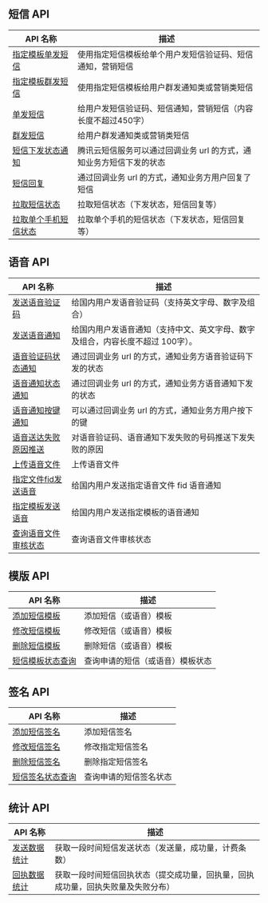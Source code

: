 ## 短信 API 
|API 名称	|描述| 
|-----|------| 
|[指定模板单发短信](https://cloud.tencent.com/document/product/382/5976)	|使用指定短信模板给单个用户发短信验证码、短信通知，营销短信| 
|[指定模板群发短信](https://cloud.tencent.com/document/product/382/5977)	|使用指定短信模板给用户群发通知类或营销类短信| 
|[单发短信](https://cloud.tencent.com/document/product/382/5808)	|给用户发短信验证码、短信通知，营销短信（内容长度不超过450字）| 
|[群发短信](https://cloud.tencent.com/document/product/382/5806)	|给用户群发通知类或营销类短信| 
|[短信下发状态通知](https://cloud.tencent.com/document/product/382/5807)	|腾讯云短信服务可以通过回调业务 url 的方式，通知业务方短信下发的状态| 
|[短信回复](https://cloud.tencent.com/document/product/382/5809)	|通过回调业务 url 的方式，通知业务方用户回复了短信| 
|[拉取短信状态](https://cloud.tencent.com/document/product/382/5810)	|拉取短信状态（下发状态，短信回复等）| 
|[拉取单个手机短信状态](https://cloud.tencent.com/document/product/382/5811)	|拉取单个手机的短信状态（下发状态，短信回复等）| 


## 语音 API 
|API 名称	|描述| 
|-----|------| 
|[发送语音验证码](https://cloud.tencent.com/document/product/382/5812)	|给国内用户发语音验证码（支持英文字母、数字及组合）| 
|[发送语音通知](https://cloud.tencent.com/document/product/382/5813)	|给国内用户发语音通知（支持中文、英文字母、数字及组合，内容长度不超过 100字）。| 
|[语音验证码状态通知](https://cloud.tencent.com/document/product/382/5814)	|通过回调业务 url 的方式，通知业务方语音验证码下发的状态| 
|[语音通知状态通知](https://cloud.tencent.com/document/product/382/5816)	|通过回调业务 url 的方式，通知业务方语音通知下发的状态| 
|[语音通知按键通知](https://cloud.tencent.com/document/product/382/5815)	|可以通过回调业务 url 的方式，通知业务方用户按下的键| 
|[语音送达失败原因推送](https://cloud.tencent.com/document/product/382/6532)	|对语音验证码、语音通知下发失败的号码推送下发失败的原因| 
|[上传语音文件](https://cloud.tencent.com/document/product/382/18153)	|上传语音文件| 
|[指定文件fid发送语音](https://cloud.tencent.com/document/product/382/18154)	|给国内用户发送指定语音文件 fid 语音通知| 
|[指定模板发送语音](https://cloud.tencent.com/document/product/382/18155)	|给国内用户发送指定模板的语音通知| 
|[查询语音文件审核状态](https://cloud.tencent.com/document/product/382/18156)	|查询语音文件审核状态| 



## 模版 API
|API 名称	|描述|
|-----|------|
|[添加短信模板](https://cloud.tencent.com/document/product/382/5817)	|添加短信（或语音）模板 |
|[修改短信模板](https://cloud.tencent.com/document/product/382/8649)	|修改短信（或语音）模板 |
|[删除短信模板](https://cloud.tencent.com/document/product/382/5818)	|删除短信（或语音）模板 |
|[短信模板状态查询](https://cloud.tencent.com/document/product/382/5819)	|查询申请的短信（或语音）模板状态 |

## 签名 API
|API 名称	|描述|
|-----|------|
|[添加短信签名](https://cloud.tencent.com/document/product/382/6038)	|添加短信签名|
|[修改短信签名](https://cloud.tencent.com/document/product/382/8650)	|修改指定短信签名 |
|[删除短信签名](https://cloud.tencent.com/document/product/382/6039)	|删除指定短信签名 |
|[短信签名状态查询](https://cloud.tencent.com/document/product/382/6040)	|查询申请的短信签名状态 |

## 统计 API
|API 名称	|描述|
|-----|------|
|[发送数据统计](https://cloud.tencent.com/document/product/382/7755)	|获取一段时间短信发送状态（发送量，成功量，计费条数） |
|[回执数据统计](https://cloud.tencent.com/document/product/382/7756)	|获取一段时间短信回执状态（提交成功量，回执量，回执成功量，回执失败量及失败分布） |
